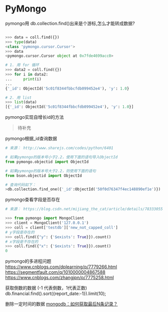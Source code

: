 # PyMongo

pymongo用 db.collection.find()出来是个游标,怎么才能转成数据?
```python

>>> data = coll.find({})
>>> type(data)
<class 'pymongo.cursor.Cursor'>
>>> data
<pymongo.cursor.Cursor object at 0x7fde4699acc0>

# 1. 用 for 循环
>>> data2 = coll.find({})
>>> for i in data2:
...     print(i)
... 
{'_id': ObjectId('5c01f8344fbbcfdb099452e4'), 'y': 1.0}

# 2. 用 list 
>>> list(data)
[{'_id': ObjectId('5c01f8344fbbcfdb099452e4'), 'y': 1.0}]

```


pymongo实现自增长id的方法
>待补充

pymongo根据_id查询数据
```python
# 来源： http://www.sharejs.com/codes/python/6401

# 如果pymongo的版本号小于2.2，使用下面的语句导入ObjectId
from pymongo.objectid import ObjectId

# 如果pymongo的版本号大于2.2，则使用下面的语句
from bson.objectid import ObjectId

# 查询代码如下：
>db.collection.find_one({'_id':ObjectId('50f0d76347f4ec148890ef1e')})

```

pymongo查看字段是否存在
```python
# 来源： https://blog.csdn.net/mijiang_the_cat/article/details/78333055

>>> from pymongo import MongoClient
>>> client = MongoClient('127.0.0.1')
>>> coll = client['testdb']['new_not_capped_coll']
# y字段是存在的
>>> coll.find({"y": {'$exists': True}}).count()
# x字段是不存在的
>>> coll.find({"x": {'$exists': True}}).count()
0

```

pymongo的多进程问题
https://www.cnblogs.com/dplearning/p/7779266.html  
https://segmentfault.com/q/1010000004867588   
https://www.cnblogs.com/zhangjpn/p/7775258.html   


获取倒数的数据 (-1 代表倒数，1代表正数)
db.financial.find().sort({report_date:-1}).limit(10);

删除一定时间的数据
 [mongodb：如何获取最后N条记录？](https://codeday.me/bug/20170221/3985.html)